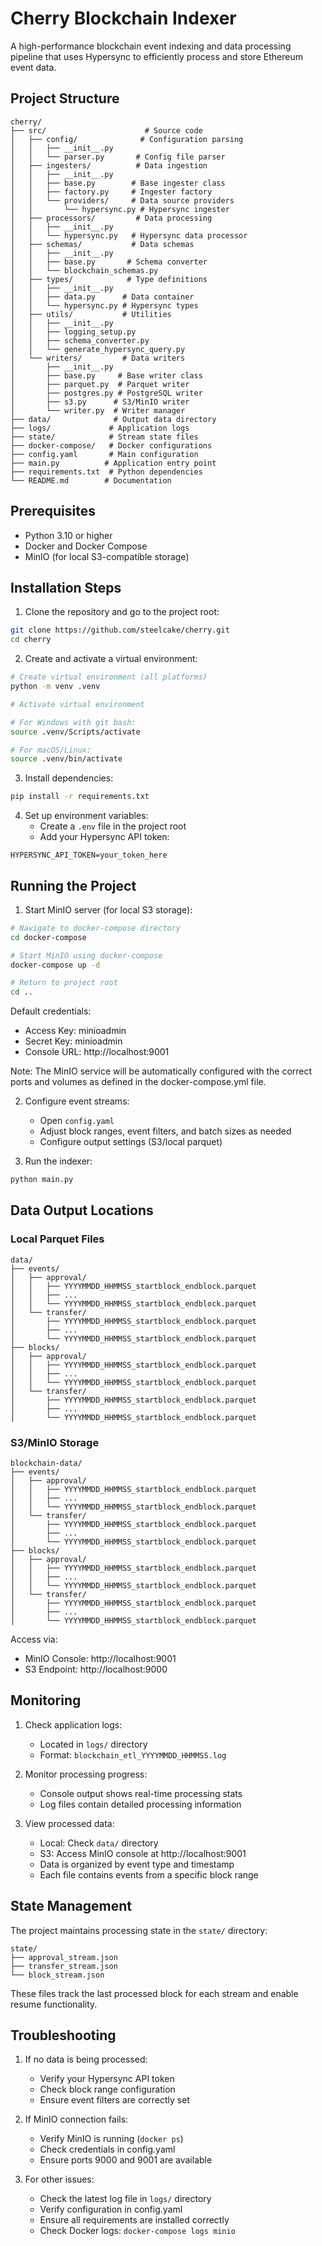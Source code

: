 # Cherry Blockchain Indexer

A high-performance blockchain event indexing and data processing pipeline that uses Hypersync to efficiently process and store Ethereum event data.

## Project Structure
```
cherry/
├── src/                      # Source code
│   ├── config/              # Configuration parsing
│   │   ├── __init__.py
│   │   └── parser.py       # Config file parser
│   ├── ingesters/          # Data ingestion
│   │   ├── __init__.py
│   │   ├── base.py        # Base ingester class
│   │   ├── factory.py     # Ingester factory
│   │   └── providers/     # Data source providers
│   │       └── hypersync.py # Hypersync ingester
│   ├── processors/         # Data processing
│   │   ├── __init__.py
│   │   └── hypersync.py   # Hypersync data processor
│   ├── schemas/           # Data schemas
│   │   ├── __init__.py
│   │   ├── base.py       # Schema converter
│   │   └── blockchain_schemas.py
│   ├── types/            # Type definitions
│   │   ├── __init__.py
│   │   ├── data.py      # Data container
│   │   └── hypersync.py # Hypersync types
│   ├── utils/           # Utilities
│   │   ├── __init__.py
│   │   ├── logging_setup.py
│   │   ├── schema_converter.py
│   │   └── generate_hypersync_query.py
│   └── writers/         # Data writers
│       ├── __init__.py
│       ├── base.py     # Base writer class
│       ├── parquet.py  # Parquet writer
│       ├── postgres.py # PostgreSQL writer
│       ├── s3.py      # S3/MinIO writer
│       └── writer.py  # Writer manager
├── data/              # Output data directory
├── logs/             # Application logs
├── state/            # Stream state files
├── docker-compose/   # Docker configurations
├── config.yaml       # Main configuration
├── main.py          # Application entry point
├── requirements.txt  # Python dependencies
└── README.md        # Documentation
```

## Prerequisites

- Python 3.10 or higher
- Docker and Docker Compose
- MinIO (for local S3-compatible storage)

## Installation Steps

1. Clone the repository and go to the project root:

```bash
git clone https://github.com/steelcake/cherry.git
cd cherry
```

2. Create and activate a virtual environment:

```bash
# Create virtual environment (all platforms)
python -m venv .venv

# Activate virtual environment

# For Windows with git bash:
source .venv/Scripts/activate

# For macOS/Linux:
source .venv/bin/activate
```

3. Install dependencies:

```bash
pip install -r requirements.txt
```

4. Set up environment variables:
   - Create a `.env` file in the project root
   - Add your Hypersync API token:

```
HYPERSYNC_API_TOKEN=your_token_here
```

## Running the Project

1. Start MinIO server (for local S3 storage):

```bash
# Navigate to docker-compose directory
cd docker-compose

# Start MinIO using docker-compose
docker-compose up -d

# Return to project root
cd ..
```

Default credentials:
- Access Key: minioadmin
- Secret Key: minioadmin
- Console URL: http://localhost:9001

Note: The MinIO service will be automatically configured with the correct ports and volumes as defined in the docker-compose.yml file.

2. Configure event streams:
   - Open `config.yaml`
   - Adjust block ranges, event filters, and batch sizes as needed
   - Configure output settings (S3/local parquet)

3. Run the indexer:
```bash
python main.py
```

## Data Output Locations

### Local Parquet Files
```
data/
├── events/
│   ├── approval/
│   │   ├── YYYYMMDD_HHMMSS_startblock_endblock.parquet
│   │   ├── ...
│   │   └── YYYYMMDD_HHMMSS_startblock_endblock.parquet
│   └── transfer/
│       ├── YYYYMMDD_HHMMSS_startblock_endblock.parquet
│       ├── ...
│       └── YYYYMMDD_HHMMSS_startblock_endblock.parquet
├── blocks/
│   ├── approval/
│   │   ├── YYYYMMDD_HHMMSS_startblock_endblock.parquet
│   │   ├── ...
│   │   └── YYYYMMDD_HHMMSS_startblock_endblock.parquet
│   └── transfer/
│       ├── YYYYMMDD_HHMMSS_startblock_endblock.parquet
│       ├── ...
│       └── YYYYMMDD_HHMMSS_startblock_endblock.parquet
```

### S3/MinIO Storage
```
blockchain-data/
├── events/
│   ├── approval/
│   │   ├── YYYYMMDD_HHMMSS_startblock_endblock.parquet
│   │   ├── ...
│   │   └── YYYYMMDD_HHMMSS_startblock_endblock.parquet
│   └── transfer/
│       ├── YYYYMMDD_HHMMSS_startblock_endblock.parquet
│       ├── ...
│       └── YYYYMMDD_HHMMSS_startblock_endblock.parquet
├── blocks/
│   ├── approval/
│   │   ├── YYYYMMDD_HHMMSS_startblock_endblock.parquet
│   │   ├── ...
│   │   └── YYYYMMDD_HHMMSS_startblock_endblock.parquet
│   └── transfer/
│       ├── YYYYMMDD_HHMMSS_startblock_endblock.parquet
│       ├── ...
│       └── YYYYMMDD_HHMMSS_startblock_endblock.parquet
```


Access via:
- MinIO Console: http://localhost:9001
- S3 Endpoint: http://localhost:9000

## Monitoring

1. Check application logs:
   - Located in `logs/` directory
   - Format: `blockchain_etl_YYYYMMDD_HHMMSS.log`

2. Monitor processing progress:
   - Console output shows real-time processing stats
   - Log files contain detailed processing information

3. View processed data:
   - Local: Check `data/` directory
   - S3: Access MinIO console at http://localhost:9001
   - Data is organized by event type and timestamp
   - Each file contains events from a specific block range

## State Management

The project maintains processing state in the `state/` directory:
```
state/
├── approval_stream.json
├── transfer_stream.json
└── block_stream.json
```

These files track the last processed block for each stream and enable resume functionality.

## Troubleshooting

1. If no data is being processed:
   - Verify your Hypersync API token
   - Check block range configuration
   - Ensure event filters are correctly set

2. If MinIO connection fails:
   - Verify MinIO is running (`docker ps`)
   - Check credentials in config.yaml
   - Ensure ports 9000 and 9001 are available

3. For other issues:
   - Check the latest log file in `logs/` directory
   - Verify configuration in config.yaml
   - Ensure all requirements are installed correctly
   - Check Docker logs: `docker-compose logs minio`